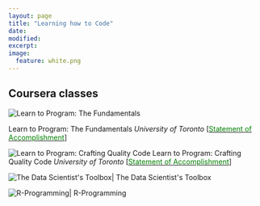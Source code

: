 ```yaml
---
layout: page
title: "Learning how to Code"
date: 
modified:
excerpt:
image:
  feature: white.png
---
```


## Coursera classes

![Learn to Program: The Fundamentals](http://jadeproulx.com/images/learning-code-fundamentals.png) 

Learn to Program: The Fundamentals 
*University of Toronto* 
[[<span style="color:green">Statement of Accomplishment</span>](https://dl.dropboxusercontent.com/u/51364198/Certificate_Learn-to-Program-the-Fundamentals.pdf)]


![Learn to Program: Crafting Quality Code](http://jadeproulx.com/images/learning-craft-code.png)
Learn to Program: Crafting Quality Code
*University of Toronto*
[[<span style="color:green">Statement of Accomplishment</span>](https://dl.dropboxusercontent.com/u/51364198/Certificate_Crafting-Quality-Code.pdf)]

![The Data Scientist's Toolbox](http://jadeproulx.com/images/data-scientist-toolbox.jpg)| The Data Scientist's Toolbox

![R-Programming](http://jadeproulx.com/images/r-programming.jpg)| R-Programming


